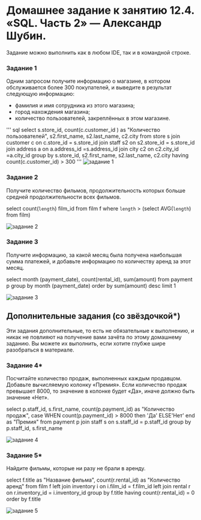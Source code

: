 # Домашнее задание к занятию 12.4. «SQL. Часть 2» — Александр Шубин.

Задание можно выполнить как в любом IDE, так и в командной строке.

### Задание 1
Одним запросом получите информацию о магазине, в котором обслуживается более 300 покупателей, и выведите в результат следующую информацию: 
- фамилия и имя сотрудника из этого магазина;
- город нахождения магазина;
- количество пользователей, закреплённых в этом магазине.

''' sql
select
s.store_id, count(c.customer_id ) as "Количество пользователей", s2.first_name, s2.last_name, c2.city
from
store s
join customer c on c.store_id = s.store_id
join staff s2 on s2.store_id = s.store_id
join address a on a.address_id =s.address_id
join city c2 on c2.city_id =a.city_id
group by s.store_id, s2.first_name, s2.last_name, c2.city
having
count(c.customer_id) > 300
'''
![задание 1](https://github.com/aleksandr-Shubin-83/homework/blob/main/img/2023-01-10_11-24.png)


### Задание 2
Получите количество фильмов, продолжительность которых больше средней продолжительности всех фильмов.

select count(`length`) film_id 
from film f 
where `length` > (select AVG(`length`) from film)

![задание 2](https://github.com/aleksandr-Shubin-83/homework/blob/main/img/2023-01-10_11-24_1.png)


### Задание 3
Получите информацию, за какой месяц была получена наибольшая сумма платежей, и добавьте информацию по количеству аренд за этот месяц.

select month (payment_date), count(rental_id), sum(amount) 
from payment p 
group by month (payment_date) 
order by sum(amount) desc
limit 1

![задание 3](https://github.com/aleksandr-Shubin-83/homework/blob/main/img/2023-01-10_11-24_2.png)

## Дополнительные задания (со звёздочкой*)
Эти задания дополнительные, то есть не обязательные к выполнению, и никак не повлияют на получение вами зачёта по этому домашнему заданию. Вы можете их выполнить, если хотите глубже шире разобраться в материале.

### Задание 4*
Посчитайте количество продаж, выполненных каждым продавцом. Добавьте вычисляемую колонку «Премия». Если количество продаж превышает 8000, то значение в колонке будет «Да», иначе должно быть значение «Нет».

select
p.staff_id, s.first_name, count(p.payment_id) as "Количество продаж",
case
WHEN
count(p.payment_id) > 8000 then 'Да'
ELSE'Нет'
end as "Премия"
from
payment p
join staff s on s.staff_id = p.staff_id
group by
p.staff_id, s.first_name

![задание 4](https://github.com/aleksandr-Shubin-83/homework/blob/main/img/2023-01-10_11-25.png)

### Задание 5*
Найдите фильмы, которые ни разу не брали в аренду.

select
f.title as "Название фильма", count(r.rental_id) as "Количество аренд"
from
film f
left join
inventory i on i.film_id = f.film_id
left join
rental r on r.inventory_id = i.inventory_id
group by
f.title
having count(r.rental_id) = 0
order by
f.title

![задание 5](https://github.com/aleksandr-Shubin-83/homework/blob/main/img/2023-01-10_11-25_1.png)


